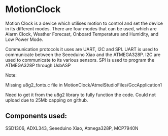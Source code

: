 # MotionClock

Motion Clock is a device which utilises motion to control and set the device in its different modes.
There are four modes that can be used, which are Alarm Clock, Weather Forecast, Onboard Temperature and Humidity, and Low Power Mode.

Communication protocols it uses are UART, I2C and SPI. 
UART is used to communicate between the Seeeduino Xiao and the ATMEGA328P. 
I2C are used to communicate to its various sensors. 
SPI is used to program the ATMEGA328P through UsbASP


Note:

Missing u8g2_fonts.c file in MotionClock/AtmelStudioFiles/GccApplication1

Need to get it from the u8g2 library to fully function the code. Could not upload due to 25Mb capping on github.

## Components used:
SSD1306, ADXL343, Seeeduino Xiao, Atmega328P, MCP7940N

